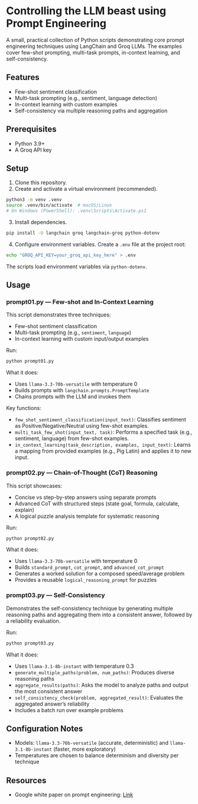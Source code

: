 # Controlling the LLM beast using Prompt Engineering

A small, practical collection of Python scripts demonstrating core prompt engineering techniques using LangChain and Groq LLMs. The examples cover few-shot prompting, multi-task prompts, in-context learning, and self-consistency.

## Features

- Few-shot sentiment classification
- Multi-task prompting (e.g., sentiment, language detection)
- In-context learning with custom examples
- Self-consistency via multiple reasoning paths and aggregation

## Prerequisites

- Python 3.9+
- A Groq API key

## Setup

1. Clone this repository.
2. Create and activate a virtual environment (recommended).

```bash
python3 -m venv .venv
source .venv/bin/activate  # macOS/Linux
# On Windows (PowerShell): .venv\Scripts\Activate.ps1
```

3. Install dependencies.

```bash
pip install -U langchain groq langchain-groq python-dotenv
```

4. Configure environment variables. Create a `.env` file at the project root:

```bash
echo "GROQ_API_KEY=your_groq_api_key_here" > .env
```

The scripts load environment variables via `python-dotenv`.

## Usage

### prompt01.py — Few-shot and In-Context Learning

This script demonstrates three techniques:

- Few-shot sentiment classification
- Multi-task prompting (e.g., `sentiment`, `language`)
- In-context learning with custom input/output examples

Run:

```bash
python prompt01.py
```

What it does:

- Uses `llama-3.3-70b-versatile` with temperature 0
- Builds prompts with `langchain.prompts.PromptTemplate`
- Chains prompts with the LLM and invokes them

Key functions:

- `few_shot_sentiment_classification(input_text)`: Classifies sentiment as Positive/Negative/Neutral using few-shot examples.
- `multi_task_few_shot(input_text, task)`: Performs a specified task (e.g., sentiment, language) from few-shot examples.
- `in_context_learning(task_description, examples, input_text)`: Learns a mapping from provided examples (e.g., Pig Latin) and applies it to new input.

### prompt02.py — Chain-of-Thought (CoT) Reasoning

This script showcases:

- Concise vs step-by-step answers using separate prompts
- Advanced CoT with structured steps (state goal, formula, calculate, explain)
- A logical puzzle analysis template for systematic reasoning

Run:

```bash
python prompt02.py
```

What it does:

- Uses `llama-3.3-70b-versatile` with temperature 0
- Builds `standard_prompt`, `cot_prompt`, and `advanced_cot_prompt`
- Generates a worked solution for a composed speed/average problem
- Provides a reusable `logical_reasoning_prompt` for puzzles

### prompt03.py — Self-Consistency

Demonstrates the self-consistency technique by generating multiple reasoning paths and aggregating them into a consistent answer, followed by a reliability evaluation.

Run:

```bash
python prompt03.py
```

What it does:

- Uses `llama-3.1-8b-instant` with temperature 0.3
- `generate_multiple_paths(problem, num_paths)`: Produces diverse reasoning paths
- `aggregate_results(paths)`: Asks the model to analyze paths and output the most consistent answer
- `self_consistency_check(problem, aggregated_result)`: Evaluates the aggregated answer’s reliability
- Includes a batch run over example problems

## Configuration Notes

- Models: `llama-3.3-70b-versatile` (accurate, deterministic) and `llama-3.1-8b-instant` (faster, more exploratory)
- Temperatures are chosen to balance determinism and diversity per technique

## Resources

- Google white paper on prompt engineering: [Link](https://drive.google.com/file/d/1AbaBYbEa_EbPelsT40-vj64L-2IwUJHy/view)

